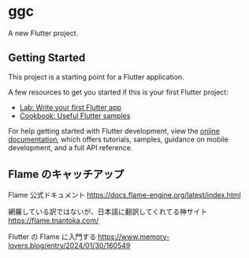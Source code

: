 # ggc

A new Flutter project.

## Getting Started

This project is a starting point for a Flutter application.

A few resources to get you started if this is your first Flutter project:

- [Lab: Write your first Flutter app](https://docs.flutter.dev/get-started/codelab)
- [Cookbook: Useful Flutter samples](https://docs.flutter.dev/cookbook)

For help getting started with Flutter development, view the
[online documentation](https://docs.flutter.dev/), which offers tutorials,
samples, guidance on mobile development, and a full API reference.

## Flame のキャッチアップ

Flame 公式ドキュメント
https://docs.flame-engine.org/latest/index.html

網羅している訳ではないが、日本語に翻訳してくれてる神サイト
https://flame.tnantoka.com/

Flutter の Flame に入門する
https://www.memory-lovers.blog/entry/2024/01/30/160549
